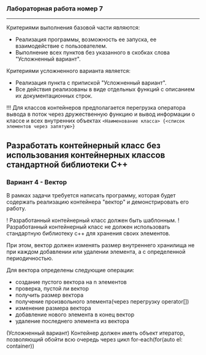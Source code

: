 ### Лабораторная работа номер 7
----------------------------------


Критериями выполнения базовой части являются:
- Реализация программы, возможность ее запуска, ее взаимодействие с пользователем.
- Выполнение всех пунктов без указанного в скобках слова "Усложненный вариант".

Критериями усложненного варианта является:
- Реализация пункта с припиской "Усложненный вариант".
- Все действия реализованы в виде отдельных функций с описанием их документационных строк.

!!! Для классов контейнеров предполагается перегрузка оператора вывода в поток через дружественную функцию и вывод информации о классе и всех внутренних объектах `<Наименование класса> {<список элементов через запятую>}`

## Разработать контейнерный класс без использования контейнерных классов стандартной библиотеки C++

### Вариант 4 - Вектор

В рамках задачи требуется написать программу, которая будет содержать реализацию контейнера "вектор" и демонстрировать его работу.

! Разработанный контейнерный класс должен быть шаблонным.
! Разработанный контейнерный класс не должен использовать стандартную библиотеку c++ для хранения своих элементов.

При этом, вектор должен изменять размер внутреннего хранилища не при каждом добавлении или удалении  элемента, а с определенной периодичностью.

Для вектора определены следующие операции:
- создание пустого вектора на n элементов
- проверка, пустой ли вектор
- получить размер вектора
- получение произвольного элемента(через перегрузку operator[])
- изменение размера вектора
- добавление нового элемента в конец вектор
- удаление последнего элемента из вектора

(Усложненный вариант) Контейнер должен иметь объект итератор, позволяющий обойти всю очередь через цикл for-each(for(auto el: container))